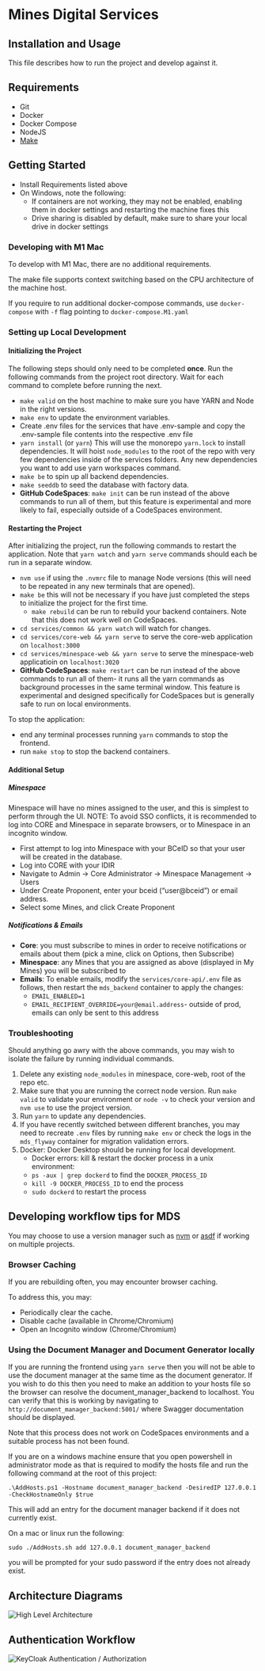 # Mines Digital Services

## Installation and Usage

This file describes how to run the project and develop against it.

## Requirements

- Git
- Docker
- Docker Compose
- NodeJS
- [Make](https://www.gnu.org/software/make/manual/make.html)

## Getting Started

- Install Requirements listed above
- On Windows, note the following:
  - If containers are not working, they may not be enabled, enabling them in docker settings and restarting the machine fixes this
  - Drive sharing is disabled by default, make sure to share your local drive in docker settings

### Developing with M1 Mac

To develop with M1 Mac, there are no additional requirements.

The make file supports context switching based on the CPU architecture of the machine host.

If you require to run additional docker-compose commands, use `docker-compose` with `-f` flag pointing to `docker-compose.M1.yaml`

### Setting up Local Development

#### Initializing the Project

The following steps should only need to be completed **once**. Run the following commands from the project root directory. Wait for each command to complete before running the next.

- `make valid` on the host machine to make sure you have YARN and Node in the right versions.
- `make env` to update the environment variables.
- Create .env files for the services that have .env-sample and copy the .env-sample file contents into the respective .env file
- `yarn install` (or `yarn`) This will use the monorepo `yarn.lock` to install dependencies. It will hoist `node_modules` to the root of the repo with very few dependencies inside of the services folders. Any new dependencies you want to add use yarn workspaces command.
- `make be` to spin up all backend dependencies.
- `make seeddb` to seed the database with factory data.
- **GitHub CodeSpaces**: `make init` can be run instead of the above commands to run all of them, but this feature is experimental and more likely to fail, especially outside of a CodeSpaces environment.

#### Restarting the Project

After initializing the project, run the following commands to restart the application. Note that `yarn watch` and `yarn serve` commands should each be run in a separate window.

- `nvm use` if using the `.nvmrc` file to manage Node versions (this will need to be repeated in any new terminals that are opened).
- `make be` this will not be necessary if you have just completed the steps to initialize the project for the first time.
  - `make rebuild` can be run to rebuild your backend containers. Note that this does not work well on CodeSpaces.
- `cd services/common && yarn watch` will watch for changes.
- `cd services/core-web && yarn serve` to serve the core-web application on `localhost:3000`
- `cd services/minespace-web && yarn serve` to serve the minespace-web applicatioin on `localhost:3020`
- **GitHub CodeSpaces**: `make restart` can be run instead of the above commands to run all of them- it runs all the yarn commands as background processes in the same terminal window. This feature is experimental and designed specifically for CodeSpaces but is generally safe to run on local environments.

To stop the application:

- end any terminal processes running `yarn` commands to stop the frontend.
- run `make stop` to stop the backend containers.

#### Additional Setup

##### Minespace

Minespace will have no mines assigned to the user, and this is simplest to perform through the UI.
NOTE: To avoid SSO conflicts, it is recommended to log into CORE and Minespace in separate browsers, or to Minespace in an incognito window.

- First attempt to log into Minespace with your BCeID so that your user will be created in the database.
- Log into CORE with your IDIR
- Navigate to Admin → Core Administrator → Minespace Management → Users
- Under Create Proponent, enter your bceid (“user@bceid”) or email address.
- Select some Mines, and click Create Proponent

##### Notifications & Emails

- **Core**: you must subscribe to mines in order to receive notifications or emails about them (pick a mine, click on Options, then Subscribe)
- **Minespace**: any Mines that you are assigned as above (displayed in My Mines) you will be subscribed to
- **Emails**: To enable emails, modify the `services/core-api/.env` file as follows, then restart the `mds_backend` container to apply the changes:
  - `EMAIL_ENABLED=1`
  - `EMAIL_RECIPIENT_OVERRIDE=your@email.address`- outside of prod, emails can only be sent to this address

### Troubleshooting

Should anything go awry with the above commands, you may wish to isolate the failure by running individual commands.

1. Delete any existing `node_modules` in minespace, core-web, root of the repo etc.
2. Make sure that you are running the correct node version. Run `make valid` to validate your environment or `node -v` to check your version and `nvm use` to use the project version.
3. Run `yarn` to update any dependencies.
4. If you have recently switched between different branches, you may need to recreate `.env` files by running `make env` or check the logs in the `mds_flyway` container for migration validation errors.
5. Docker: Docker Desktop should be running for local development.
   - Docker errors: kill & restart the docker process in a unix environment:
   - `ps -aux | grep dockerd` to find the `DOCKER_PROCESS_ID`
   - `kill -9 DOCKER_PROCESS_ID` to end the process
   - `sudo dockerd` to restart the process

## Developing workflow tips for MDS

You may choose to use a version manager such as [nvm](https://github.com/nvm-sh/nvm) or [asdf](https://asdf-vm.com/) if working on multiple projects.

### Browser Caching

If you are rebuilding often, you may encounter browser caching.

To address this, you may:

- Periodically clear the cache.
- Disable cache (available in Chrome/Chromium)
- Open an Incognito window (Chrome/Chromium)

### Using the Document Manager and Document Generator locally

If you are running the frontend using `yarn serve` then you will not be able to use the document manager at the same time as the document generator. If you wish to do this then you need to make an addition to your hosts file so the browser can resolve the document_manager_backend to localhost. You can verify that this is working by navigating to `http://document_manager_backend:5001/` where Swagger documentation should be displayed.

Note that this process does not work on CodeSpaces environments and a suitable process has not been found.

If you are on a windows machine ensure that you open powershell in administrator mode as that is required to modify the hosts file and run the following command at the root of this project:

```
.\AddHosts.ps1 -Hostname document_manager_backend -DesiredIP 127.0.0.1 -CheckHostnameOnly $true
```

This will add an entry for the document manager backend if it does not currently exist.

On a mac or linux run the following:

```
sudo ./AddHosts.sh add 127.0.0.1 document_manager_backend
```

you will be prompted for your sudo password if the entry does not already exist.

## Architecture Diagrams

![High Level Architecture](./docs/architecture/MDS_Arch-Arch.svg)

## Authentication Workflow

![KeyCloak Authentication / Authorization](https://user-images.githubusercontent.com/25966613/52016147-a302a800-2498-11e9-87ce-e59bd0464656.png)

